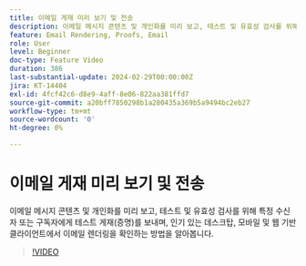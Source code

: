 ```yaml
---
title: 이메일 게재 미리 보기 및 전송
description: 이메일 메시지 콘텐츠 및 개인화를 미리 보고, 테스트 및 유효성 검사를 위해 특정 수신자 또는 구독자에게 테스트 게재(증명)를 보내며, 인기 있는 데스크탑, 모바일 및 웹 기반 클라이언트에서 이메일 렌더링을 확인하는 방법을 알아봅니다.
feature: Email Rendering, Proofs, Email
role: User
level: Beginner
doc-type: Feature Video
duration: 386
last-substantial-update: 2024-02-29T00:00:00Z
jira: KT-14404
exl-id: 4fcf42c6-d8e9-4aff-8e06-822aa381ffd7
source-git-commit: a20bff7850298b1a280435a369b5a9494bc2eb27
workflow-type: tm+mt
source-wordcount: '0'
ht-degree: 0%

---
```


# 이메일 게재 미리 보기 및 전송

이메일 메시지 콘텐츠 및 개인화를 미리 보고, 테스트 및 유효성 검사를 위해 특정 수신자 또는 구독자에게 테스트 게재(증명)를 보내며, 인기 있는 데스크탑, 모바일 및 웹 기반 클라이언트에서 이메일 렌더링을 확인하는 방법을 알아봅니다.

>[!VIDEO](https://video.tv.adobe.com/v/3425862/?learn=on)
